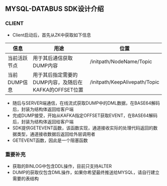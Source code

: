 ## MYSQL-DATABUS SDK设计介绍

### CLIENT

* Client启动后，首先从ZK中获取如下信息

| 信息 | 用途 | 位置 | 
| -- | -- | -- | 
| 当前活跃节点 | 用于其后通信获取DUMP内容 | /initpath/NodeName/Topic | 
| 当前DUMP信息 | 用于其后指定需要的DUMP内容，及随后在KAFKA的OFFSET位置 | /initpath/KeepAlivepath/Topic | 

* 随后与SERVER端通信，在线流式获取DUMP中的DML数据，在BASE64解码后，封装为结构体返回给客户端
* 完成DUMP接受，开始从KAFKA指定OFFSET获取EVENT，在BASE64解码后，封装为结构体返回给客户端
* SDK提供GETEVENT函数，该函数实现，通道接收实际的处理代码返回的数据类型，通道接收数据后返回给外层调用者
* GETEVENT函数，因此是一个阻塞函数


### 重要补充


* 获取的BINLOG中包含DDL操作，目前只支持ALTER
* DUMP的获取仅包含DML操作，如果你希望最终推送给MYSQL，请自行建立需要的表结构


